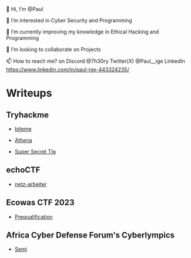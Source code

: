 👋 Hi, I’m @Paul

👀 I’m interested in Cyber Security and Programming

🌱 I’m currently improving my knowledge in Ethical Hacking and Programming

💞️ I’m looking to collaborate on Projects

📫 How to reach me? on Discord @7h30ry Twitter(X) @Paul__ige LinkedIn https://www.linkedin.com/in/paul-ige-443324235/




# Writeups


## Tryhackme

- [biteme](https://7h30ry.github.io/writeups/THM/biteme/)

- [Athena](https://7h30ry.github.io/writeups/THM/Athena/)

- [Super Secret TIp](https://7h30ry.github.io/writeups/THM/Super-Secret-TIp/)

## echoCTF

- [netz-arbeiter](https://7h30ry.github.io/writeups/echoCTF/netz-arbeiter/)


##  Ecowas CTF 2023 
- [Prequalification](https://7h30ry.github.io/writeups/EcowasCTF/)


## Africa Cyber Defense Forum's Cyberlympics 
- [Semi](https://7h30ry.github.io/writeups/ACDF-Cyberlympics/)
